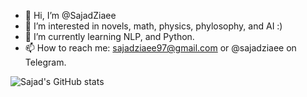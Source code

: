 - 👋 Hi, I’m @SajadZiaee
- 👀 I’m interested in novels, math, physics, phylosophy, and AI :)
- 🌱 I’m currently learning NLP, and Python.
- 📫 How to reach me: sajadziaee97@gmail.com or @sajadziaee on Telegram.

![Sajad's GitHub stats](github-readme-stats-nine-umber-34.vercel.app/api?username=sajadziaee&show_icons=true&count_private=true&theme=radical)
